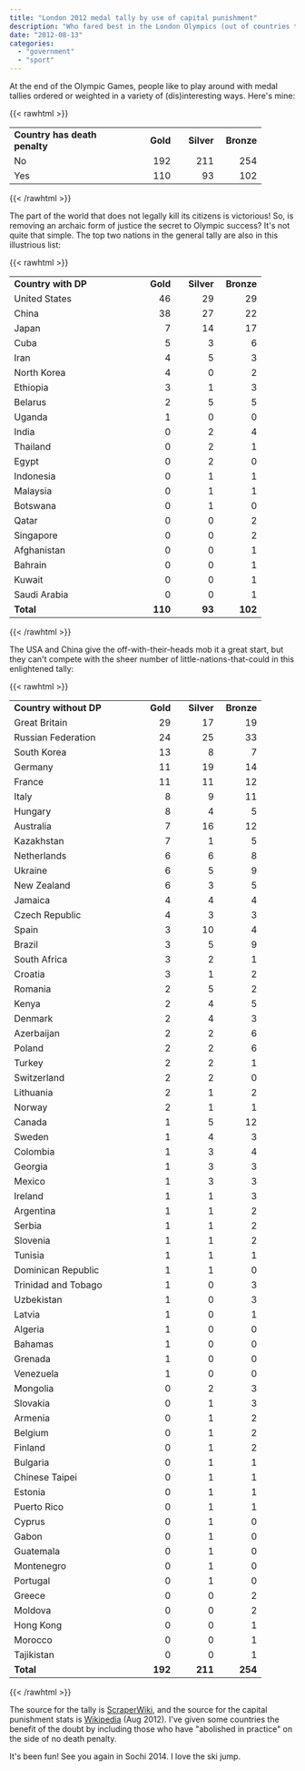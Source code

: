 ```yaml
---
title: "London 2012 medal tally by use of capital punishment"
description: "Who fared best in the London Olympics (out of countries that kill their own citizens)?"
date: "2012-08-13"
categories: 
  - "government"
  - "sport"
---
```


At the end of the Olympic Games, people like to play around with medal tallies ordered or weighted in a variety of (dis)interesting ways. Here's mine:

{{< rawhtml >}}
<table width="100%" border="0" cellspacing="0" cellpadding="0"><colgroup><col width="200"> <col span="3" width="60"> </colgroup><tbody><tr><td width="200" height="20"><strong>Country has death penalty</strong></td><td style="text-align: right;" width="60"><strong>Gold</strong></td><td style="text-align: right;" width="60"><strong>Silver</strong></td><td style="text-align: right;" width="60"><strong>Bronze</strong></td></tr><tr><td height="20">No</td><td align="right">192</td><td align="right">211</td><td align="right">254</td></tr><tr><td height="20">Yes</td><td align="right">110</td><td align="right">93</td><td align="right">102</td></tr></tbody></table>
{{< /rawhtml >}}

The part of the world that does not legally kill its citizens is victorious! So, is removing an archaic form of justice the secret to Olympic success? It's not quite that simple. The top two nations in the general tally are also in this illustrious list:

{{< rawhtml >}}
<table width="100%" border="0" cellspacing="0" cellpadding="0"><colgroup><col width="200"> <col span="3" width="60"> </colgroup><tbody><tr><td width="200" height="20"><strong>Country with DP</strong></td><td style="text-align: right;" width="60"><strong>Gold</strong></td><td style="text-align: right;" width="60"><strong>Silver</strong></td><td style="text-align: right;" width="60"><strong>Bronze</strong></td></tr><tr><td height="20">United States</td><td align="right">46</td><td align="right">29</td><td align="right">29</td></tr><tr><td height="20">China</td><td align="right">38</td><td align="right">27</td><td align="right">22</td></tr><tr><td height="20">Japan</td><td align="right">7</td><td align="right">14</td><td align="right">17</td></tr><tr><td height="20">Cuba</td><td align="right">5</td><td align="right">3</td><td align="right">6</td></tr><tr><td height="20">Iran</td><td align="right">4</td><td align="right">5</td><td align="right">3</td></tr><tr><td height="20">North Korea</td><td align="right">4</td><td align="right">0</td><td align="right">2</td></tr><tr><td height="20">Ethiopia</td><td align="right">3</td><td align="right">1</td><td align="right">3</td></tr><tr><td height="20">Belarus</td><td align="right">2</td><td align="right">5</td><td align="right">5</td></tr><tr><td height="20">Uganda</td><td align="right">1</td><td align="right">0</td><td align="right">0</td></tr><tr><td height="20">India</td><td align="right">0</td><td align="right">2</td><td align="right">4</td></tr><tr><td height="20">Thailand</td><td align="right">0</td><td align="right">2</td><td align="right">1</td></tr><tr><td height="20">Egypt</td><td align="right">0</td><td align="right">2</td><td align="right">0</td></tr><tr><td height="20">Indonesia</td><td align="right">0</td><td align="right">1</td><td align="right">1</td></tr><tr><td height="20">Malaysia</td><td align="right">0</td><td align="right">1</td><td align="right">1</td></tr><tr><td height="20">Botswana</td><td align="right">0</td><td align="right">1</td><td align="right">0</td></tr><tr><td height="20">Qatar</td><td align="right">0</td><td align="right">0</td><td align="right">2</td></tr><tr><td height="20">Singapore</td><td align="right">0</td><td align="right">0</td><td align="right">2</td></tr><tr><td height="20">Afghanistan</td><td align="right">0</td><td align="right">0</td><td align="right">1</td></tr><tr><td height="20">Bahrain</td><td align="right">0</td><td align="right">0</td><td align="right">1</td></tr><tr><td height="20">Kuwait</td><td align="right">0</td><td align="right">0</td><td align="right">1</td></tr><tr><td height="20">Saudi Arabia</td><td align="right">0</td><td align="right">0</td><td align="right">1</td></tr><tr><td height="20"><strong>Total</strong></td><td align="right"><strong>110</strong></td><td align="right"><strong>93</strong></td><td align="right"><strong>102</strong></td></tr></tbody></table>
{{< /rawhtml >}}

The USA and China give the off-with-their-heads mob it a great start, but they can't compete with the sheer number of little-nations-that-could in this enlightened tally:

{{< rawhtml >}}
<table width="100%" border="0" cellspacing="0" cellpadding="0"><colgroup><col width="200"> <col span="3" width="60"> </colgroup><tbody><tr><td width="200" height="20"><strong>Country without DP</strong></td><td style="text-align: right;" width="60"><strong>Gold</strong></td><td style="text-align: right;" width="60"><strong>Silver</strong></td><td style="text-align: right;" width="60"><strong>Bronze</strong></td></tr><tr><td height="20">Great Britain</td><td align="right">29</td><td align="right">17</td><td align="right">19</td></tr><tr><td height="20">Russian Federation</td><td align="right">24</td><td align="right">25</td><td align="right">33</td></tr><tr><td height="20">South Korea</td><td align="right">13</td><td align="right">8</td><td align="right">7</td></tr><tr><td height="20">Germany</td><td align="right">11</td><td align="right">19</td><td align="right">14</td></tr><tr><td height="20">France</td><td align="right">11</td><td align="right">11</td><td align="right">12</td></tr><tr><td height="20">Italy</td><td align="right">8</td><td align="right">9</td><td align="right">11</td></tr><tr><td height="20">Hungary</td><td align="right">8</td><td align="right">4</td><td align="right">5</td></tr><tr><td height="20">Australia</td><td align="right">7</td><td align="right">16</td><td align="right">12</td></tr><tr><td height="20">Kazakhstan</td><td align="right">7</td><td align="right">1</td><td align="right">5</td></tr><tr><td height="20">Netherlands</td><td align="right">6</td><td align="right">6</td><td align="right">8</td></tr><tr><td height="20">Ukraine</td><td align="right">6</td><td align="right">5</td><td align="right">9</td></tr><tr><td height="20">New Zealand</td><td align="right">6</td><td align="right">3</td><td align="right">5</td></tr><tr><td height="20">Jamaica</td><td align="right">4</td><td align="right">4</td><td align="right">4</td></tr><tr><td height="20">Czech Republic</td><td align="right">4</td><td align="right">3</td><td align="right">3</td></tr><tr><td height="20">Spain</td><td align="right">3</td><td align="right">10</td><td align="right">4</td></tr><tr><td height="20">Brazil</td><td align="right">3</td><td align="right">5</td><td align="right">9</td></tr><tr><td height="20">South Africa</td><td align="right">3</td><td align="right">2</td><td align="right">1</td></tr><tr><td height="20">Croatia</td><td align="right">3</td><td align="right">1</td><td align="right">2</td></tr><tr><td height="20">Romania</td><td align="right">2</td><td align="right">5</td><td align="right">2</td></tr><tr><td height="20">Kenya</td><td align="right">2</td><td align="right">4</td><td align="right">5</td></tr><tr><td height="20">Denmark</td><td align="right">2</td><td align="right">4</td><td align="right">3</td></tr><tr><td height="20">Azerbaijan</td><td align="right">2</td><td align="right">2</td><td align="right">6</td></tr><tr><td height="20">Poland</td><td align="right">2</td><td align="right">2</td><td align="right">6</td></tr><tr><td height="20">Turkey</td><td align="right">2</td><td align="right">2</td><td align="right">1</td></tr><tr><td height="20">Switzerland</td><td align="right">2</td><td align="right">2</td><td align="right">0</td></tr><tr><td height="20">Lithuania</td><td align="right">2</td><td align="right">1</td><td align="right">2</td></tr><tr><td height="20">Norway</td><td align="right">2</td><td align="right">1</td><td align="right">1</td></tr><tr><td height="20">Canada</td><td align="right">1</td><td align="right">5</td><td align="right">12</td></tr><tr><td height="20">Sweden</td><td align="right">1</td><td align="right">4</td><td align="right">3</td></tr><tr><td height="20">Colombia</td><td align="right">1</td><td align="right">3</td><td align="right">4</td></tr><tr><td height="20">Georgia</td><td align="right">1</td><td align="right">3</td><td align="right">3</td></tr><tr><td height="20">Mexico</td><td align="right">1</td><td align="right">3</td><td align="right">3</td></tr><tr><td height="20">Ireland</td><td align="right">1</td><td align="right">1</td><td align="right">3</td></tr><tr><td height="20">Argentina</td><td align="right">1</td><td align="right">1</td><td align="right">2</td></tr><tr><td height="20">Serbia</td><td align="right">1</td><td align="right">1</td><td align="right">2</td></tr><tr><td height="20">Slovenia</td><td align="right">1</td><td align="right">1</td><td align="right">2</td></tr><tr><td height="20">Tunisia</td><td align="right">1</td><td align="right">1</td><td align="right">1</td></tr><tr><td height="20">Dominican Republic</td><td align="right">1</td><td align="right">1</td><td align="right">0</td></tr><tr><td height="20">Trinidad and Tobago</td><td align="right">1</td><td align="right">0</td><td align="right">3</td></tr><tr><td height="20">Uzbekistan</td><td align="right">1</td><td align="right">0</td><td align="right">3</td></tr><tr><td height="20">Latvia</td><td align="right">1</td><td align="right">0</td><td align="right">1</td></tr><tr><td height="20">Algeria</td><td align="right">1</td><td align="right">0</td><td align="right">0</td></tr><tr><td height="20">Bahamas</td><td align="right">1</td><td align="right">0</td><td align="right">0</td></tr><tr><td height="20">Grenada</td><td align="right">1</td><td align="right">0</td><td align="right">0</td></tr><tr><td height="20">Venezuela</td><td align="right">1</td><td align="right">0</td><td align="right">0</td></tr><tr><td height="20">Mongolia</td><td align="right">0</td><td align="right">2</td><td align="right">3</td></tr><tr><td height="20">Slovakia</td><td align="right">0</td><td align="right">1</td><td align="right">3</td></tr><tr><td height="20">Armenia</td><td align="right">0</td><td align="right">1</td><td align="right">2</td></tr><tr><td height="20">Belgium</td><td align="right">0</td><td align="right">1</td><td align="right">2</td></tr><tr><td height="20">Finland</td><td align="right">0</td><td align="right">1</td><td align="right">2</td></tr><tr><td height="20">Bulgaria</td><td align="right">0</td><td align="right">1</td><td align="right">1</td></tr><tr><td height="20">Chinese Taipei</td><td align="right">0</td><td align="right">1</td><td align="right">1</td></tr><tr><td height="20">Estonia</td><td align="right">0</td><td align="right">1</td><td align="right">1</td></tr><tr><td height="20">Puerto Rico</td><td align="right">0</td><td align="right">1</td><td align="right">1</td></tr><tr><td height="20">Cyprus</td><td align="right">0</td><td align="right">1</td><td align="right">0</td></tr><tr><td height="20">Gabon</td><td align="right">0</td><td align="right">1</td><td align="right">0</td></tr><tr><td height="20">Guatemala</td><td align="right">0</td><td align="right">1</td><td align="right">0</td></tr><tr><td height="20">Montenegro</td><td align="right">0</td><td align="right">1</td><td align="right">0</td></tr><tr><td height="20">Portugal</td><td align="right">0</td><td align="right">1</td><td align="right">0</td></tr><tr><td height="20">Greece</td><td align="right">0</td><td align="right">0</td><td align="right">2</td></tr><tr><td height="20">Moldova</td><td align="right">0</td><td align="right">0</td><td align="right">2</td></tr><tr><td height="20">Hong Kong</td><td align="right">0</td><td align="right">0</td><td align="right">1</td></tr><tr><td height="20">Morocco</td><td align="right">0</td><td align="right">0</td><td align="right">1</td></tr><tr><td height="20">Tajikistan</td><td align="right">0</td><td align="right">0</td><td align="right">1</td></tr><tr><td height="20"><strong>Total</strong></td><td align="right"><strong>192</strong></td><td align="right"><strong>211</strong></td><td align="right"><strong>254</strong></td></tr></tbody></table>
{{< /rawhtml >}}

The source for the tally is [ScraperWiki](//scraperwiki.com/ "ScraperWiki"), and the source for the capital punishment stats is [Wikipedia](//en.wikipedia.org/wiki/Use_of_capital_punishment_by_country "Wikipedia") (Aug 2012). I've given some countries the benefit of the doubt by including those who have "abolished in practice" on the side of no death penalty.

It's been fun! See you again in Sochi 2014. I love the ski jump.